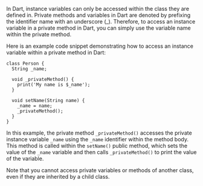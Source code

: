 In Dart, instance variables can only be accessed within the class they are defined in. Private methods and variables in Dart are denoted by prefixing the identifier name with an underscore (_). Therefore, to access an instance variable in a private method in Dart, you can simply use the variable name within the private method.

Here is an example code snippet demonstrating how to access an instance variable within a private method in Dart:

```
class Person {
  String _name;
  
  void _privateMethod() {
    print('My name is $_name');
  }
  
  void setName(String name) {
    _name = name;
    _privateMethod();
  }
}
```

In this example, the private method `_privateMethod()` accesses the private instance variable `_name` using the `_name` identifier within the method body. This method is called within the `setName()` public method, which sets the value of the `_name` variable and then calls `_privateMethod()` to print the value of the variable.

Note that you cannot access private variables or methods of another class, even if they are inherited by a child class.